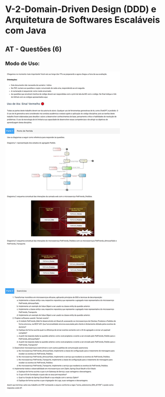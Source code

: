 # V-2-Domain-Driven Design (DDD) e Arquitetura de Softwares Escaláveis com Java

## AT - Questões (6)

### Modo de Uso:



![Descrição](documentos/enunciado_AT.png)
~~~~~~~~